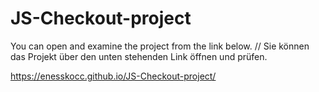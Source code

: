 # JS-Checkout-project

You can open and examine the project from the link below. // Sie können das Projekt über den unten stehenden Link öffnen und prüfen.

https://enesskocc.github.io/JS-Checkout-project/

